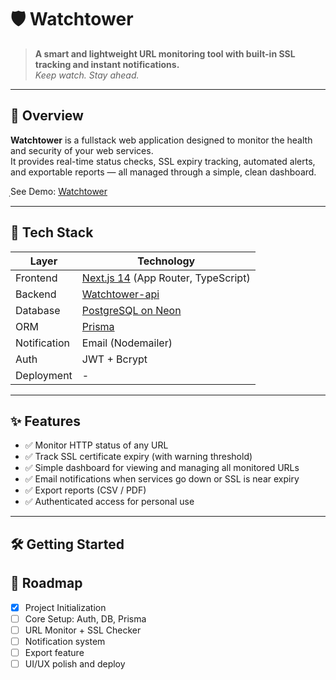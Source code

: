 # 🛡️ Watchtower

> **A smart and lightweight URL monitoring tool with built-in SSL tracking and instant notifications.**  
> *Keep watch. Stay ahead.*

---

## 🚀 Overview

**Watchtower** is a fullstack web application designed to monitor the health and security of your web services.  
It provides real-time status checks, SSL expiry tracking, automated alerts, and exportable reports — all managed through a simple, clean dashboard.

ฺSee Demo: [Watchtower](https://watchtower.wee-ed.org/)

---

## 🧰 Tech Stack

| Layer       | Technology            |
|-------------|------------------------|
| Frontend    | [Next.js 14](https://nextjs.org/) (App Router, TypeScript) |
| Backend     | [Watchtower-api](https://github.com/nattkarn/watchtower-api) |
| Database    | [PostgreSQL on Neon](https://neon.tech/) |
| ORM         | [Prisma](https://www.prisma.io/) |
| Notification| Email (Nodemailer) |
| Auth        | JWT + Bcrypt |
| Deployment  | - |

---

## ✨ Features

- ✅ Monitor HTTP status of any URL
- ✅ Track SSL certificate expiry (with warning threshold)
- ✅ Simple dashboard for viewing and managing all monitored URLs
- ✅ Email notifications when services go down or SSL is near expiry
- ✅ Export reports (CSV / PDF)
- ✅ Authenticated access for personal use

---

## 🛠️ Getting Started

## 📅 Roadmap

- [x] Project Initialization
- [ ] Core Setup: Auth, DB, Prisma
- [ ] URL Monitor + SSL Checker
- [ ] Notification system
- [ ] Export feature
- [ ] UI/UX polish and deploy
